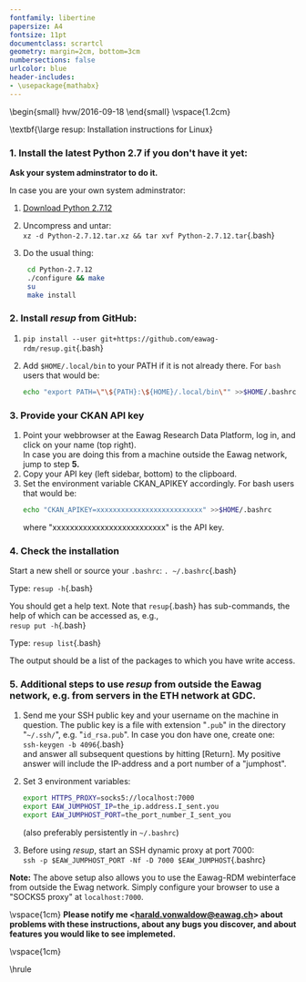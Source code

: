 ```yaml
---
fontfamily: libertine
papersize: A4
fontsize: 11pt
documentclass: scrartcl
geometry: margin=2cm, bottom=3cm
numbersections: false
urlcolor: blue
header-includes:
- \usepackage{mathabx}
---
```

\begin{small}
hvw/2016-09-18
\end{small}
\vspace{1.2cm}

\textbf{\large resup: Installation instructions for Linux}

### 1. Install the latest Python 2.7 if you don't have it yet:

**Ask your system adminstrator to do it.**

In case you are your own system adminstrator:

1. [Download Python 2.7.12](https://www.python.org/ftp/python/2.7.12/Python-2.7.12.tar.xz)
2. Uncompress and untar:    
    `xz -d Python-2.7.12.tar.xz && tar xvf Python-2.7.12.tar`{.bash}
3. Do the usual thing:    

	~~~bash
	 cd Python-2.7.12
	 ./configure && make
	 su
	 make install
	~~~

### 2. Install *resup* from GitHub:

1. `pip install --user git+https://github.com/eawag-rdm/resup.git`{.bash}
2. Add `$HOME/.local/bin` to your PATH if it is not already there. For `bash` users that would be:    

	```bash
	echo "export PATH=\"\${PATH}:\${HOME}/.local/bin\"" >>$HOME/.bashrc
	```

###  3. Provide your CKAN API key

1. Point your webbrowser at the Eawag Research Data Platform, log in, and click on your name (top right).    
    In case you are doing this from a machine outside the Eawag network, jump to step **5.**
2. Copy your API key (left sidebar, bottom) to the clipboard.
3. Set the environment variable CKAN_APIKEY accordingly. For bash users that would be:    
	```bash
	echo "CKAN_APIKEY=xxxxxxxxxxxxxxxxxxxxxxxxxx" >>$HOME/.bashrc
	```
	where "xxxxxxxxxxxxxxxxxxxxxxxxxx" is the API key.

### 4. Check the installation

Start a new shell or source your `.bashrc`: `. ~/.bashrc`{.bash}

Type: `resup -h`{.bash}

You should get a help text. Note that `resup`{.bash} has sub-commands,
the help of which can be accessed as, e.g.,\
`resup put -h`{.bash}

Type: `resup list`{.bash}

The output should be a list of the packages to which you have write access.

### 5. Additional steps to use  *resup* from outside the Eawag network, e.g. from servers in the ETH network at GDC.

1. Send me your SSH public key and your username on the machine in question. The public key is a file with extension "`.pub`" in the directory "`~/.ssh/`", e.g. "`id_rsa.pub`". In case you don have one, create one:    
    `ssh-keygen -b 4096`{.bash}    
	and answer all subsequent questions by hitting [Return].  My
	positive answer will include the IP-address and a port number of a
	"jumphost".

2. Set 3 environment variables:

	~~~bash
	export HTTPS_PROXY=socks5://localhost:7000
	export EAW_JUMPHOST_IP=the_ip.address.I_sent.you
	export EAW_JUMPHOST_PORT=the_port_number_I_sent_you
    ~~~
	(also preferably persistently in `~/.bashrc`)

3. Before using *resup*, start an SSH dynamic proxy at port 7000:    
    `ssh -p $EAW_JUMPHOST_PORT -Nf -D 7000 $EAW_JUMPHOST`{.bashrc}

**Note:** The above setup also allows you to use the Eawag-RDM webinterface from outside the Ewag network. Simply configure your browser to use a "SOCKS5 proxy" at `localhost:7000`.


\vspace{1cm}
**Please notify me \<harald.vonwaldow@eawag.ch\> about problems with these instructions, about any bugs you discover, and about features you would like to see implemeted.**

\vspace{1cm}

\hrule

